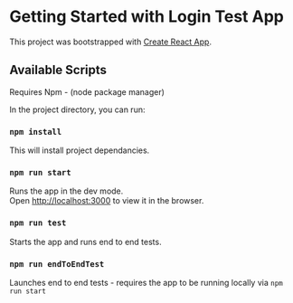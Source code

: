 # Getting Started with Login Test App

This project was bootstrapped with [Create React App](https://github.com/facebook/create-react-app).

## Available Scripts

Requires Npm - (node package manager)

In the project directory, you can run:

### `npm install`

This will install project dependancies.

### `npm run start`

Runs the app in the dev mode.\
Open [http://localhost:3000](http://localhost:3000) to view it in the browser.

### `npm run test`

Starts the app and runs end to end tests.

### `npm run endToEndTest`

Launches end to end tests - requires the app to be running locally via `npm run start`